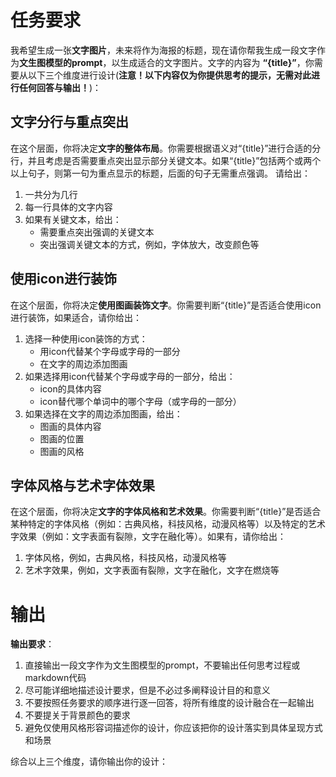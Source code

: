 # 任务要求
我希望生成一张**文字图片**，未来将作为海报的标题，现在请你帮我生成一段文字作为**文生图模型的prompt**，以生成适合的文字图片。文字的内容为 **“{title}”**，你需要从以下三个维度进行设计(**注意！以下内容仅为你提供思考的提示，无需对此进行任何回答与输出！**)：

## 文字分行与重点突出
在这个层面，你将决定**文字的整体布局**。你需要根据语义对“{title}”进行合适的分行，并且考虑是否需要重点突出显示部分关键文本。如果“{title}”包括两个或两个以上句子，则第一句为重点显示的标题，后面的句子无需重点强调。
请给出：
1. 一共分为几行
2. 每一行具体的文字内容
3. 如果有关键文本，给出：
   - 需要重点突出强调的关键文本
   - 突出强调关键文本的方式，例如，字体放大，改变颜色等

## 使用icon进行装饰
在这个层面，你将决定**使用图画装饰文字**。你需要判断“{title}”是否适合使用icon进行装饰，如果适合，请你给出：
1. 选择一种使用icon装饰的方式：
   - 用icon代替某个字母或字母的一部分
   - 在文字的周边添加图画
2. 如果选择用icon代替某个字母或字母的一部分，给出：
   - icon的具体内容
   - icon替代哪个单词中的哪个字母（或字母的一部分）
3. 如果选择在文字的周边添加图画，给出：
   - 图画的具体内容
   - 图画的位置
   - 图画的风格

## 字体风格与艺术字体效果
在这个层面，你将决定**文字的字体风格和艺术效果**。你需要判断“{title}”是否适合某种特定的字体风格（例如：古典风格，科技风格，动漫风格等）以及特定的艺术字效果（例如：文字表面有裂隙，文字在融化等）。如果有，请你给出：
1. 字体风格，例如，古典风格，科技风格，动漫风格等
2. 艺术字效果，例如，文字表面有裂隙，文字在融化，文字在燃烧等

# 输出
**输出要求**：
1. 直接输出一段文字作为文生图模型的prompt，不要输出任何思考过程或markdown代码
2. 尽可能详细地描述设计要求，但是不必过多阐释设计目的和意义
3. 不要按照任务要求的顺序进行逐一回答，将所有维度的设计融合在一起输出
4. 不要提关于背景颜色的要求
5. 避免仅使用风格形容词描述你的设计，你应该把你的设计落实到具体呈现方式和场景

综合以上三个维度，请你输出你的设计：